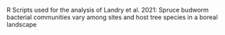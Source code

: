 R Scripts used for the analysis of Landry et al. 2021: Spruce budworm bacterial communities vary among sites and host tree species in a boreal landscape

